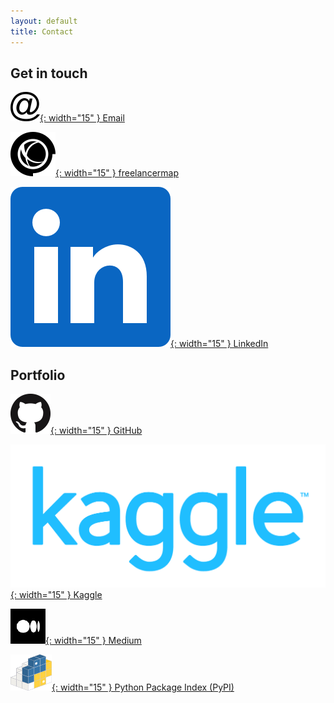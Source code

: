```yaml
---
layout: default
title: Contact
---
```


## Get in touch
[![](/assets/2022/contact_icons/email.png){: width="15" } Email](mailto:lucaf@lucaf.eu)

[![](/assets/2022/contact_icons/freelancermap.png){: width="15" } freelancermap](https://www.freelancermap.de/freelancer-verzeichnis/profile/entwicklung/401764-profil-luca-franceschini-mathematiker-entwickler-data-analyst-trainer-aus-muenchen.html)

[![](/assets/2022/contact_icons/linkedin.png){: width="15" } LinkedIn](https://www.linkedin.com/in/lucaf-munich)

## Portfolio 
[![](/assets/2022/contact_icons/github.png){: width="15" } GitHub](https://github.com/lucafrance)

[![](/assets/2022/contact_icons/kaggle.png){: width="15" } Kaggle](https://www.kaggle.com/lucafrance)

[![](/assets/2022/contact_icons/medium.png){: width="15" } Medium](https://lucafrance.medium.com)

[![](/assets/2022/contact_icons/pypi.png){: width="15" } Python Package Index (PyPI)](https://pypi.org/user/lucafrance/)
